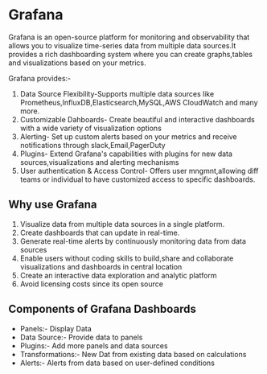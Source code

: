 # Grafana

Grafana is an open-source platform for monitoring and observability that allows you to visualize time-series data from multiple data sources.It provides a rich dashboarding system where you can create graphs,tables and visualizations based on your metrics.

Grafana provides:-

1. Data Source Flexibility-Supports multiple data sources like Prometheus,InfluxDB,Elasticsearch,MySQL,AWS CloudWatch and many more.
2. Customizable Dahboards- Create beautiful and interactive dashboards with a wide variety of visualization options
3. Alerting- Set up custom alerts based on your metrics and receive notifications through slack,Email,PagerDuty
4. Plugins- Extend Grafana's capabilities with plugins for new data sources,visualizations and alerting mechanisms
5. User authentication & Access Control- Offers user mngmnt,allowing diff teams or individual to have customized access to specific dashboards.

## Why use Grafana

1. Visualize data from multiple data sources in a single platform.
2. Create dashboards that can update in real-time.
3. Generate real-time alerts by continuously monitoring data from data sources
4. Enable users without coding skills to build,share and collaborate visualizations and dashboards in central location
5. Create an interactive data exploration and analytic platform
6. Avoid licensing costs since its open source

## Components of Grafana Dashboards

- Panels:- Display Data
- Data Source:- Provide data to panels
- Plugins:- Add more panels and data sources
- Transformations:- New Dat from existing data based on calculations
- Alerts:- Alerts from data based on user-defined conditions
